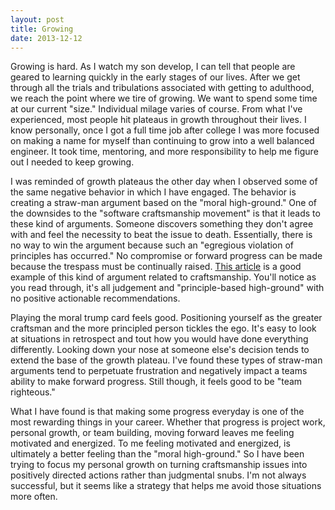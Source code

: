 ```yaml
---
layout: post
title: Growing
date: 2013-12-12
---
```


Growing is hard. As I watch my son develop, I can tell that people are geared to learning quickly in the early stages of our lives. After we get through all the trials and tribulations associated with getting to adulthood, we reach the point where we tire of growing. We want to spend some time at our current "size." Individual milage varies of course. From what I've experienced, most people hit plateaus in growth throughout their lives. I know personally, once I got a full time job after college I was more focused on making a name for myself than continuing to grow into a well balanced engineer. It took time, mentoring, and more responsibility to help me figure out I needed to keep growing. 

I was reminded of growth plateaus the other day when I observed some of the same negative behavior in which I have engaged. The behavior is creating a straw-man argument based on the "moral high-ground." One of the downsides to the "software craftsmanship movement" is that it leads to these kind of arguments. Someone discovers something they don't agree with and feel the necessity to beat the issue to death. Essentially, there is no way to win the argument because such an "egregious violation of principles has occurred." No compromise or forward progress can be made because the trespass must be continually raised.  [This article](http://blog.8thlight.com/uncle-bob/2013/11/12/Healthcare-gov.html) is a good example of this kind of argument related to craftsmanship. You'll notice as you read through, it's all judgement and "principle-based high-ground" with no positive actionable recommendations. 

Playing the moral trump card feels good. Positioning yourself as the greater craftsman and the more principled person tickles the ego. It's easy to look at situations in retrospect and tout how you would have done everything differently. Looking down your nose at someone else's decision tends to extend the base of the growth plateau. I've found these types of straw-man arguments tend to perpetuate frustration and negatively impact a teams ability to make forward progress. Still though, it feels good to be "team righteous."

What I have found is that making some progress everyday is one of the most rewarding things in your career. Whether that progress is project work, personal growth, or team building, moving forward leaves me feeling motivated and energized. To me feeling motivated and energized, is ultimately a better feeling than the "moral high-ground." So I have been trying to focus my personal growth on turning craftsmanship issues into positively directed actions rather than judgmental snubs. I'm not always successful, but it seems like a strategy that helps me avoid those situations more often.